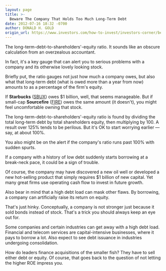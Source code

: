 ```yaml
---
layout: page
title: >-
  Beware The Company That Holds Too Much Long-Term Debt
date: 2012-07-16 18:32 -0700
author: DONALD H. GOLD
origin_url: https://www.investors.com/how-to-invest/investors-corner/beware-the-company-with-too-much-debt/
---
```


The long-term-debt-to-shareholders'-equity ratio. It sounds like an obscure calculation from an overzealous accountant.

In fact, it's a key gauge that can alert you to serious problems with a company and its otherwise lovely looking stock.

Briefly put, the ratio gauges not just how much a company owes, but also what that long-term debt (what is owed more than a year from now) amounts to as a percentage of the firm's equity.

If **Starbucks** ([SBUX](https://research.investors.com/quote.aspx?symbol=SBUX)) owes \$1 billion, well, that seems manageable. But if small-cap **Sourcefire** ([FIRE](https://research.investors.com/quote.aspx?symbol=FIRE)) owes the same amount (it doesn't), you might feel uncomfortable owning that stock.

The long-term-debt-to-shareholders'-equity ratio is found by dividing the total long-term debt by total shareholders equity, then multiplying by 100. A result over 125% tends to be perilous. But it's OK to start worrying earlier — say, at about 100%.

You also might be on the alert if the company's ratio runs past 100% with sudden spurts.

If a company with a history of low debt suddenly starts borrowing at a break-neck pace, it could be a sign of trouble.

Of course, the company may have discovered a new oil well or developed a new hot-selling product that simply requires \$1 billion of new capital. Yet many great firms use operating cash flow to invest in future growth.

Also bear in mind that a high debt load can mask other flaws. By borrowing, a company can artificially raise its return on equity.

That's just hinky. Conceptually, a company is not stronger just because it sold bonds instead of stock. That's a trick you should always keep an eye out for.

Some companies and certain industries can get away with a high debt load. Financial and telecom services are capital-intensive businesses, where it pays to borrow a lot. Also expect to see debt issuance in industries undergoing consolidation.

How do leaders finance acquisitions of the smaller fish? They have to sell either debt or equity. Of course, that goes back to the question of not letting the higher ROE impress you.
